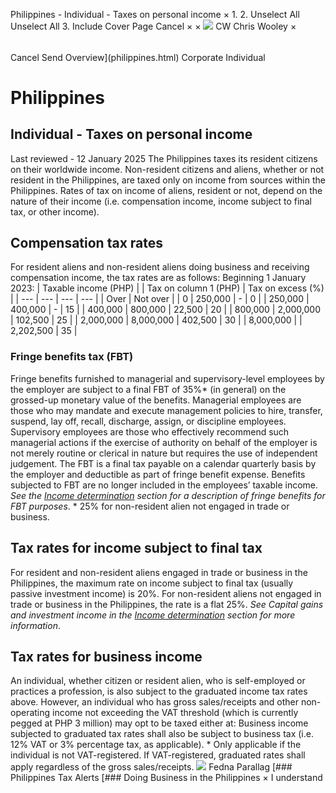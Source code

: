Philippines - Individual - Taxes on personal income
×
1.
2.
Unselect All
Unselect All
3.
Include Cover Page
Cancel
×
×
![](-/media/world-wide-tax-summaries/attachments/global---chris-wooley.ashx%3Frev=ac5e5f3223b34096b1afc2a6009c7320&revision=ac5e5f32-23b3-4096-b1af-c2a6009c7320&hash=859B7ADC84DC2CBEC9760E9E6EE7DE6D0A8BFCDF)
CW
Chris Wooley
×
######
Cancel
Send
Overview](philippines.html)
Corporate
Individual
# Philippines
## Individual - Taxes on personal income
Last reviewed - 12 January 2025
The Philippines taxes its resident citizens on their worldwide income. Non-resident citizens and aliens, whether or not resident in the Philippines, are taxed only on income from sources within the Philippines.
Rates of tax on income of aliens, resident or not, depend on the nature of their income (i.e. compensation income, income subject to final tax, or other income).
## Compensation tax rates
For resident aliens and non-resident aliens doing business and receiving compensation income, the tax rates are as follows:
Beginning 1 January 2023:
| Taxable income (PHP) | | Tax on column 1 (PHP) | Tax on excess (%) |
| --- | --- | --- | --- |
| Over | Not over |
| 0 | 250,000 | - | 0 |
| 250,000 | 400,000 | - | 15 |
| 400,000 | 800,000 | 22,500 | 20 |
| 800,000 | 2,000,000 | 102,500 | 25 |
| 2,000,000 | 8,000,000 | 402,500 | 30 |
| 8,000,000 |  | 2,202,500 | 35 |
### Fringe benefits tax (FBT)
Fringe benefits furnished to managerial and supervisory-level employees by the employer are subject to a final FBT of 35%\* (in general) on the grossed-up monetary value of the benefits. Managerial employees are those who may mandate and execute management policies to hire, transfer, suspend, lay off, recall, discharge, assign, or discipline employees. Supervisory employees are those who effectively recommend such managerial actions if the exercise of authority on behalf of the employer is not merely routine or clerical in nature but requires the use of independent judgement. The FBT is a final tax payable on a calendar quarterly basis by the employer and deductible as part of fringe benefit expense. Benefits subjected to FBT are no longer included in the employees’ taxable income. *See the [Income determination](philippines/individual/income-determination.html) section for a description of fringe benefits for FBT purposes*.
\* 25% for non-resident alien not engaged in trade or business.
## Tax rates for income subject to final tax
For resident and non-resident aliens engaged in trade or business in the Philippines, the maximum rate on income subject to final tax (usually passive investment income) is 20%. For non-resident aliens not engaged in trade or business in the Philippines, the rate is a flat 25%. *See Capital gains and investment income in the [Income determination](philippines/individual/income-determination.html) section for more information*.
## Tax rates for business income
An individual, whether citizen or resident alien, who is self-employed or practices a profession, is also subject to the graduated income tax rates above.
However, an individual who has gross sales/receipts and other non-operating income not exceeding the VAT threshold (which is currently pegged at PHP 3 million) may opt to be taxed either at:
Business income subjected to graduated tax rates shall also be subject to business tax (i.e. 12% VAT or 3% percentage tax, as applicable).
\* Only applicable if the individual is not VAT-registered. If VAT-registered, graduated rates shall apply regardless of the gross sales/receipts.
![](-/media/world-wide-tax-summaries/attachments/philippines---fedna-b.ashx%3Frev=78df384c77c1426bb37db496709ca33c&revision=78df384c-77c1-426b-b37d-b496709ca33c&hash=3C2C0EE1AC66974C52806A7CC6C7209A2CECA171)
Fedna Parallag
[### Philippines Tax Alerts
[### Doing Business in the Philippines
×
I understand